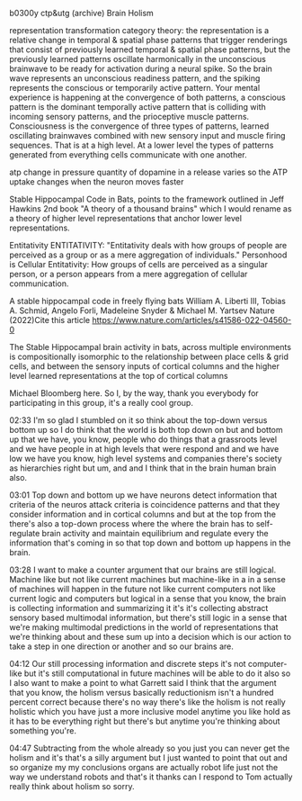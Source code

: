 b0300y ctp&utg (archive)
Brain Holism

representation transformation
category theory: the representation is a relative change in temporal & spatial phase patterns that trigger renderings that consist of previously learned temporal & spatial phase patterns, but the previously learned patterns oscillate harmonically in the unconscious brainwave to be ready for activation during a neural spike. So the brain wave represents an unconscious readiness pattern, and the spiking represents the conscious or temporarily active pattern. Your mental experience is happening at the convergence of both patterns, a conscious pattern is the dominant temporally active pattern that is colliding with incoming sensory patterns, and the prioceptive muscle patterns. Consciousness is the convergence of three types of patterns, learned oscillating brainwaves combined with new sensory input and muscle firing sequences. That is at a high level. At a lower level the types of patterns generated from everything cells communicate with one another.

atp change in pressure
quantity of dopamine in a release varies
so the ATP uptake changes
when the neuron moves faster

Stable Hippocampal Code in Bats, points to the framework outlined in Jeff Hawkins 2nd book "A theory of a thousand brains" which I would rename as a theory of higher level representations that anchor lower level representations.

Entitativity
ENTITATIVITY: "Entitativity deals with how groups of people are perceived as a group or as a mere aggregation of individuals."
Personhood is Cellular Entitativity: How groups of cells are perceived as a singular person, or a person appears from a mere aggregation of cellular communication.

A stable hippocampal code in freely flying bats
William A. Liberti III, Tobias A. Schmid, Angelo Forli, Madeleine Snyder & Michael M. Yartsev 
Nature (2022)Cite this article
https://www.nature.com/articles/s41586-022-04560-0

The Stable Hippocampal brain activity in bats, across multiple environments is compositionally isomorphic to the relationship between place cells & grid cells, and between the sensory inputs of cortical columns and the higher level learned representations at the top of cortical columns 

Michael Bloomberg here. So I, by the way, thank you everybody for participating in this group, it's a really cool group.

02:33
I'm so glad I stumbled on it so think about the top-down versus bottom up so I do think that the world is both top down on but and bottom up that we have, you know, people who do things that a grassroots level and we have people in at high levels that were respond and and we have low we have you know, high level systems and companies there's society as hierarchies right but um, and and I think that in the brain human brain also.

03:01
Top down and bottom up we have neurons detect information that criteria of the neuros attack criteria is coincidence patterns and that they consider information and in cortical columns and but at the top from the there's also a top-down process where the where the brain has to self-regulate brain activity and maintain equilibrium and regulate every the information that's coming in so that top down and bottom up happens in the brain.

03:28
I want to make a counter argument that our brains are still logical. Machine like but not like current machines but machine-like in a in a sense of machines will happen in the future not like current computers not like current logic and computers but logical in a sense that you know, the brain is collecting information and summarizing it it's it's collecting abstract sensory based multimodal information, but there's still logic in a sense that we're making multimodal predictions in the world of representations that we're thinking about and these sum up into a decision which is our action to take a step in one direction or another and so our brains are.

04:12
Our still processing information and discrete steps it's not computer-like but it's still computational in future machines will be able to do it also so I also want to make a point to what Garrett said I think that the argument that you know, the holism versus basically reductionism isn't a hundred percent correct because there's no way there's like the holism is not really holistic which you have just a more inclusive model anytime you like hold as it has to be everything right but there's but anytime you're thinking about something you're.

04:47
Subtracting from the whole already so you just you can never get the holism and it's that's a silly argument but I just wanted to point that out and so organize my my conclusions organs are actually robot life just not the way we understand robots and that's it thanks can I respond to Tom actually really think about holism so sorry.


